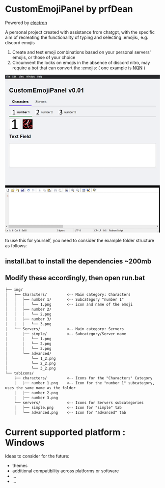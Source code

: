# CustomEmojiPanel by prfDean
Powered by [electron](https://github.com/electron/electron)

A personal project created with assistance from chatgpt, with the specific aim of recreating the functionality of typing and selecting :emojis:, e.g. discord emojis 


1. Create and test emoji combinations based on your personal servers' emojis, or those of your choice
2. Circumvent the locks on emojis in the absence of discord nitro, may require a bot that can convert the :emojis: ( one example is [NQN](https://nqn.blue/) )

![demo](./blob/demo.gif)

to use this for yourself, you need to consider the example folder structure as follows:

## install.bat to install the dependencies ~200mb
## Modify these accordingly, then open run.bat

```
├── img/
│   ├── Characters/         <-- Main category: Characters
│   │   ├── number 1/       <-- Subcategory "number 1"
│   │   │   └── 1.png       <-- icon and name of the emoji
│   │   ├── number 2/       
│   │   │   └── 2.png       
│   │   ├── number 3/       
│   │   │   └── 3.png
│   └── Servers/            <-- Main category: Servers
│       ├── simple/         <-- Subcategory/Server name
│       │   └── 1.png
│       │   └── 2.png
│       │   └── 3.png
│       └── advanced/       
│           └── 1_2.png
│           └── 2_2.png
│           └── 3_2.png
└── tabicons/
    ├── characters/         <-- Icons for the "Characters" Category
    │   ├── number 1.png    <-- Icon for the "number 1" subcategory, uses the same name as the folder
    │   ├── number 2.png    
    │   ├── number 3.png    
    └── servers/            <-- Icons for Servers subcategories
    │   ├── simple.png      <-- Icon for "simple" tab
    │   └── advanced.png    <-- Icon for "advanced" tab
```



# Current supported platform : **Windows**

Ideas to consider for the future:
- themes
- additional compatibility across platforms or software
- ...
- ...
  
  

